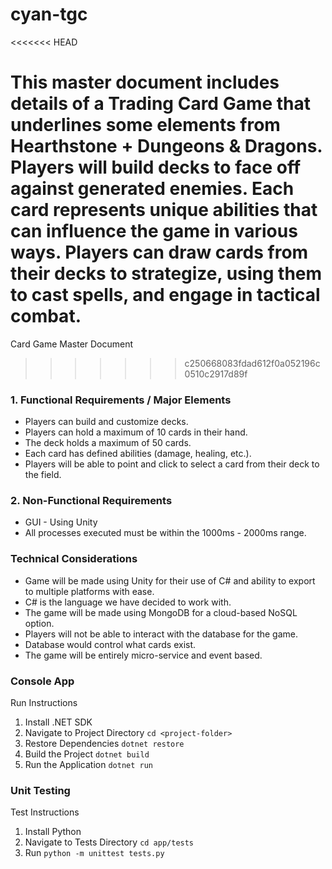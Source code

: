 # cyan-tgc
<<<<<<< HEAD

This master document includes details of a Trading Card Game that underlines some elements from Hearthstone + Dungeons & Dragons. Players will build decks to face off against generated enemies. Each card represents unique abilities that can influence the game in various ways. Players can draw cards from their decks to strategize, using them to cast spells, and engage in tactical combat.
=======
Card Game Master Document
>>>>>>> c250668083fdad612f0a052196c0510c2917d89f

### 1. Functional Requirements / Major Elements
- Players can build and customize decks.
- Players can hold a maximum of 10 cards in their hand.
- The deck holds a maximum of 50 cards.
- Each card has defined abilities (damage, healing, etc.).
- Players will be able to point and click to select a card from their deck to the field.

### 2. Non-Functional Requirements
- GUI - Using Unity
- All processes executed must be within the 1000ms - 2000ms range.

### Technical Considerations
- Game will be made using Unity for their use of C# and ability to export to multiple platforms with ease.
- C# is the language we have decided to work with.
- The game will be made using MongoDB for a cloud-based NoSQL option.
- Players will not be able to interact with the database for the game.
- Database would control what cards exist.
- The game will be entirely micro-service and event based.

### Console App
Run Instructions
1. Install .NET SDK
2. Navigate to Project Directory `cd <project-folder>`
3. Restore Dependencies `dotnet restore`
4. Build the Project `dotnet build`
5. Run the Application `dotnet run`

### Unit Testing
Test Instructions
1. Install Python
1. Navigate to Tests Directory `cd app/tests`
2. Run `python -m unittest tests.py`